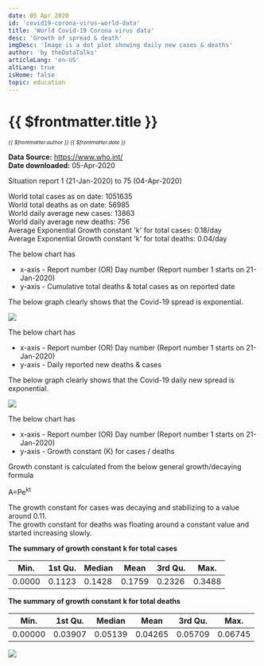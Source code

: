 ```yaml
---
date: 05 Apr 2020
id: 'covid19-corona-virus-world-data'
title: 'World Covid-19 Corona virus data'
desc: 'Growth of spread & death'
imgDesc: 'Image is a dot plot showing daily new cases & deaths'
author: 'by theDataTalks'
articleLang: 'en-US'
altLang: true
isHome: false
topic: education
---
```


# {{ $frontmatter.title }}
<i style="font-size: 0.75em;"> {{ $frontmatter.author }} {{ $frontmatter.date }} </i>

**Data Source:** <https://www.who.int/>\
**Date downloaded:** 05-Apr-2020

Situation report 1 (21-Jan-2020) to 75 (04-Apr-2020)

World total cases as on date: 1051635  
World total deaths as on date: 56985  
World daily average new cases: 13863  
World daily average new deaths: 756  
Average Exponential Growth constant 'k' for total cases: 0.18/day  
Average Exponential Growth constant 'k' for total deaths: 0.04/day  

The below chart has

-   x-axis - Report number (OR) Day number (Report number 1 starts on
    21-Jan-2020)
-   y-axis - Cumulative total deaths & total cases as on reported date

The below graph clearly shows that the Covid-19 spread is exponential.

![](/img/education/covid19-corona-virus-world-data_files/figure-markdown/world%20corona%20plot-1.png)

The below chart has

-   x-axis - Report number (OR) Day number (Report number 1 starts on
    21-Jan-2020)
-   y-axis - Daily reported new deaths & cases

The below graph clearly shows that the Covid-19 daily new spread
is exponential.

![](/img/education/covid19-corona-virus-world-data_files/figure-markdown/world%20corona%20plot%20daily-1.png)

The below chart has

-   x-axis - Report number (OR) Day number (Report number 1 starts on
    21-Jan-2020)
-   y-axis - Growth constant (K) for cases / deaths

Growth constant is calculated from the below general growth/decaying
formula

A=Pe<sup>kt</sup>

The growth constant for cases was decaying and stabilizing to a value
around 0.11.\
The growth constant for deaths was floating around a constant value and
started increasing slowly.

<div class="lowfont">

**The summary of growth constant k for total cases**

| Min.  | 1st Qu. | Median | Mean  | 3rd Qu. | Max.   |
|-------|---------|--------|-------|---------|--------|
|0.0000  |0.1123  |0.1428  |0.1759  |0.2326  |0.3488  |

**The summary of growth constant k for total deaths**

| Min.  | 1st Qu. | Median | Mean  | 3rd Qu. | Max.   |
|-------|---------|--------|-------|---------|--------|
|0.00000 |0.03907 |0.05139 |0.04265 |0.05709 |0.06745 |

</div>

![](/img/education/covid19-corona-virus-world-data_files/figure-markdown/growth%20constant%20plot-1.png)


<style>
</style>